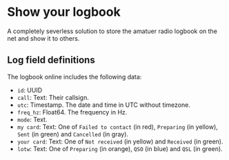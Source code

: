 # Show your logbook

A completely severless solution to store the amatuer radio logbook on the net and show it to others.

## Log field definitions

The logbook online includes the following data:

+ `id`: UUID
+ `call`: Text: Their callsign.
+ `utc`: Timestamp. The date and time in UTC without timezone.
+ `freq_hz`: Float64. The frequency in Hz.
+ `mode`: Text.
+ `my card`: Text: One of `Failed to contact` (in red), `Preparing` (in yellow), `Sent` (in green) and `Cancelled` (in gray).
+ `your card`: Text: One of `Not received` (in yellow) and `Received` (in green).
+ `lotw`: Text: One of `Preparing` (in orange), `QSO` (in blue) and `QSL` (in green).